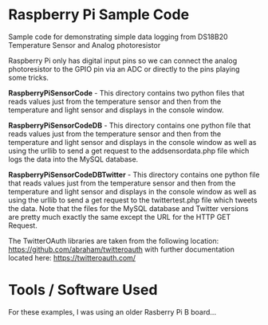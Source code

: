 # Raspberry Pi Sample Code
Sample code for demonstrating simple data logging from DS18B20 Temperature Sensor and Analog photoresistor

Raspberry Pi only has digital input pins so we can connect the analog photoresistor to the GPIO pin via an ADC or directly to the pins playing some tricks.

**RaspberryPiSensorCode** - This directory contains two python files that reads values just from the temperature sensor and then from the temperature and light sensor and displays in the console window.

**RaspberryPiSensorCodeDB** - This directory contains one python file that reads values just from the temperature sensor and then from the temperature and light sensor and displays in the console window as well as using the urllib to send a get request to the addsensordata.php file which logs the data into the MySQL database.

**RaspberryPiSensorCodeDBTwitter** - This directory contains one python file that reads values just from the temperature sensor and then from the temperature and light sensor and displays in the console window as well as using the urllib to send a get request to the twittertest.php file which tweets the data. Note that the files for the MySQL database and Twitter versions are pretty much exactly the same except the URL for the HTTP GET Request.

The TwitterOAuth libraries are taken from the following location:
https://github.com/abraham/twitteroauth with further documentation located here: https://twitteroauth.com/


# Tools / Software Used

For these examples, I was using an older Rasberry Pi B board...
